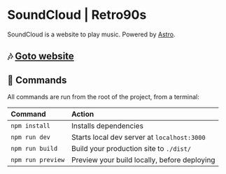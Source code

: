 # SoundCloud | Retro90s

SoundCloud is a website to play music. Powered by <a href="https://astro.build/">Astro</a>.

## 🎶 [Goto website](https://retro90s-soundcloud.netlify.app)

## 🧞 Commands

All commands are run from the root of the project, from a terminal:

| Command           | Action                                       |
| :---------------- | :------------------------------------------- |
| `npm install`     | Installs dependencies                        |
| `npm run dev`     | Starts local dev server at `localhost:3000`  |
| `npm run build`   | Build your production site to `./dist/`      |
| `npm run preview` | Preview your build locally, before deploying |
